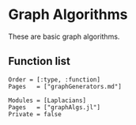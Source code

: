 # Graph Algorithms

These are basic graph algorithms.

## Function list

```@index
Order = [:type, :function]
Pages   = ["graphGenerators.md"]
```


```@autodocs
Modules = [Laplacians]
Pages   = ["graphAlgs.jl"]
Private = false
```
